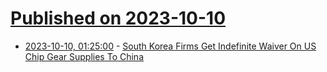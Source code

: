 # [Published on 2023-10-10](index.md)

* [2023-10-10, 01:25:00](https://news.slashdot.org/story/23/10/09/2231256/south-korea-firms-get-indefinite-waiver-on-us-chip-gear-supplies-to-china?utm_source=rss1.0mainlinkanon&utm_medium=feed) - [South Korea Firms Get Indefinite Waiver On US Chip Gear Supplies To China](https://news.slashdot.org/story/23/10/09/2231256/south-korea-firms-get-indefinite-waiver-on-us-chip-gear-supplies-to-china?utm_source=rss1.0mainlinkanon&utm_medium=feed)
